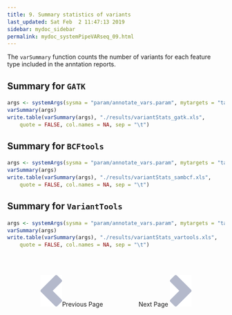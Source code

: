 ```yaml
---
title: 9. Summary statistics of variants
last_updated: Sat Feb  2 11:47:13 2019
sidebar: mydoc_sidebar
permalink: mydoc_systemPipeVARseq_09.html
---
```


The `varSummary` function counts the number of variants for each feature type
included in the anntation reports.

## Summary for `GATK`


```r
args <- systemArgs(sysma = "param/annotate_vars.param", mytargets = "targets_gatk_filtered.txt")
varSummary(args)
write.table(varSummary(args), "./results/variantStats_gatk.xls", 
    quote = FALSE, col.names = NA, sep = "\t")
```

## Summary for `BCFtools`


```r
args <- systemArgs(sysma = "param/annotate_vars.param", mytargets = "targets_sambcf_filtered.txt")
varSummary(args)
write.table(varSummary(args), "./results/variantStats_sambcf.xls", 
    quote = FALSE, col.names = NA, sep = "\t")
```

## Summary for `VariantTools`  


```r
args <- systemArgs(sysma = "param/annotate_vars.param", mytargets = "targets_vartools_filtered.txt")
varSummary(args)
write.table(varSummary(args), "./results/variantStats_vartools.xls", 
    quote = FALSE, col.names = NA, sep = "\t")
```

<br><br><center><a href="mydoc_systemPipeVARseq_08.html"><img src="images/left_arrow.png" alt="Previous page."></a>Previous Page &nbsp; &nbsp; &nbsp; &nbsp; &nbsp; &nbsp; &nbsp; &nbsp; &nbsp; &nbsp; Next Page
<a href="mydoc_systemPipeVARseq_10.html"><img src="images/right_arrow.png" alt="Next page."></a></center>
